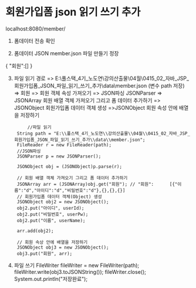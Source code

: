 # 회원가입폼 json 읽기 쓰기 추가
localhost:8080/member/

1. 폼데이터 전송 확인

2. 폼데이터 JSON member.json 파일 만들기 정장


{
	"회원":[]
}

3. 파일 읽기
   경로 => E:\풀스택_4기_노도연\강의산출물\04월\0415_02_자바_JSP_회원가입폼_JSON_파일_읽기_쓰기_추가\data\member.json  (변수 path 저장)
   => 회원 => 회원 객체 속성 가져오기 => JSON파싱 JSONParser =>  
   JSONArray 회원 배열 객체 가져오기 그리고 폼 데이터 추가하기 =>
   JSONObject 회원가입폼 데이터 객체 생성
   =>JSONObject 회원 속성 안에 배열을 저장하기 

			//파일 읽기 
		String path = "E:\\풀스택_4기_노도연\\강의산출물\\04월\\0415_02_자바_JSP_회원가입폼_JSON_파일_읽기_쓰기_추가\\data\\member.json";
		FileReader r = new FileReader(path);
		//JSON파싱 
		JSONParser p = new JSONParser();
		
		JSONObject obj = (JSONObject)p.parse(r);

		// 회원 배열 객체 가져오기 그리고 폼 데이터 추가하기
		JSONArray arr = (JSONArray)obj.get("회원"); // "회원": 		[{"이름":"d","아이디":"d","비밀번호":"d"},{},{},{}]
		// 회원가입폼 데이터 객체(Object) 생성 
		JSONObject obj2 = new JSONObject();
		obj2.put("아이디", userId);
		obj2.put("비밀번호", userPw);
		obj2.put("이름", userName);
				
		arr.add(obj2);
	
		// 회원 속상 안에 배열을 저장하기
		JSONObject obj3 = new JSONObject();
		obj3.put("회원", arr);



4. 파일 쓰기
    FileWriter fileWriter = new FileWriter(path);
	fileWriter.write(obj3.toJSONString());
	fileWriter.close();
	System.out.println("저장완료");